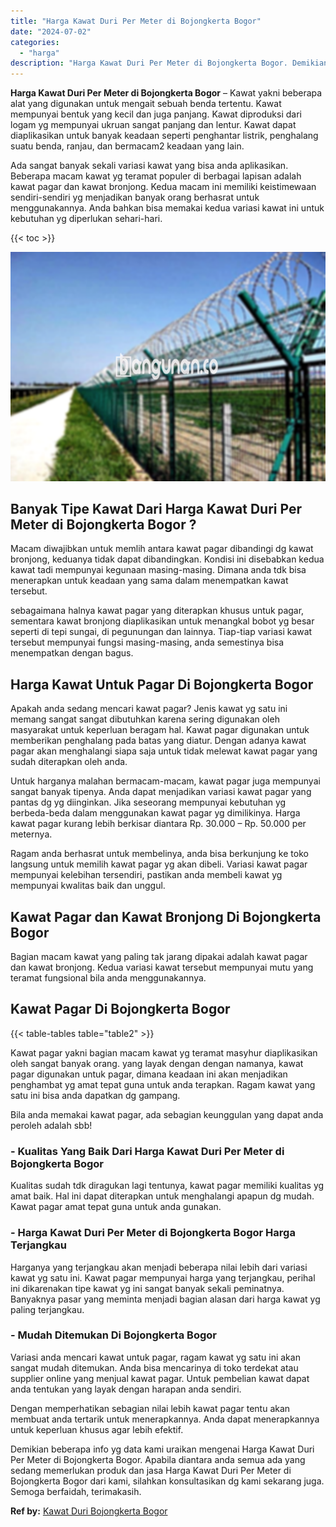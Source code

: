 ```yaml
---
title: "Harga Kawat Duri Per Meter di Bojongkerta Bogor"
date: "2024-07-02"
categories: 
  - "harga"
description: "Harga Kawat Duri Per Meter di Bojongkerta Bogor. Demikian beberapa info yg data kami uraikan mengenai Harga Kawat Duri Per Meter di Bojongkerta Bogor. Apabil..."
---
```


**Harga Kawat Duri Per Meter di Bojongkerta Bogor** – Kawat yakni beberapa alat yang digunakan untuk mengait sebuah benda tertentu. Kawat mempunyai bentuk yang kecil dan juga panjang. Kawat diproduksi dari logam yg mempunyai ukruan sangat panjang dan lentur. Kawat dapat diaplikasikan untuk banyak keadaan seperti penghantar listrik, penghalang suatu benda, ranjau, dan bermacam2 keadaan yang lain.

Ada sangat banyak sekali variasi kawat yang bisa anda aplikasikan. Beberapa macam kawat yg teramat populer di berbagai lapisan adalah kawat pagar dan kawat bronjong. Kedua macam ini memiliki keistimewaan sendiri-sendiri yg menjadikan banyak orang berhasrat untuk menggunakannya. Anda bahkan bisa memakai kedua variasi kawat ini untuk kebutuhan yg diperlukan sehari-hari.

{{< toc >}}

![Harga Kawat Duri Per Meter di Bojongkerta Bogor](/images/jual-kawat-murah47.png)

## Banyak Tipe Kawat Dari Harga Kawat Duri Per Meter di Bojongkerta Bogor ?

Macam diwajibkan untuk memlih antara kawat pagar dibandingi dg kawat bronjong, keduanya tidak dapat dibandingkan. Kondisi ini disebabkan kedua kawat tadi mempunyai kegunaan masing-masing. Dimana anda tdk bisa menerapkan untuk keadaan yang sama dalam menempatkan kawat tersebut.

sebagaimana halnya kawat pagar yang diterapkan khusus untuk pagar, sementara kawat bronjong diaplikasikan untuk menangkal bobot yg besar seperti di tepi sungai, di pegunungan dan lainnya. Tiap-tiap variasi kawat tersebut mempunyai fungsi masing-masing, anda semestinya bisa menempatkan dengan bagus.

## Harga Kawat Untuk Pagar Di Bojongkerta Bogor

Apakah anda sedang mencari kawat pagar? Jenis kawat yg satu ini memang sangat sangat dibutuhkan karena sering digunakan oleh masyarakat untuk keperluan beragam hal. Kawat pagar digunakan untuk memberikan penghalang pada batas yang diatur. Dengan adanya kawat pagar akan menghalangi siapa saja untuk tidak melewat kawat pagar yang sudah diterapkan oleh anda.

Untuk harganya malahan bermacam-macam, kawat pagar juga mempunyai sangat banyak tipenya. Anda dapat menjadikan variasi kawat pagar yang pantas dg yg diinginkan. Jika seseorang mempunyai kebutuhan yg berbeda-beda dalam menggunakan kawat pagar yg dimilikinya. Harga kawat pagar kurang lebih berkisar diantara Rp. 30.000 – Rp. 50.000 per meternya.

Ragam anda berhasrat untuk membelinya, anda bisa berkunjung ke toko langsung untuk memilih kawat pagar yg akan dibeli. Variasi kawat pagar mempunyai kelebihan tersendiri, pastikan anda membeli kawat yg mempunyai kwalitas baik dan unggul.

## Kawat Pagar dan Kawat Bronjong Di Bojongkerta Bogor

Bagian macam kawat yang paling tak jarang dipakai adalah kawat pagar dan kawat bronjong. Kedua variasi kawat tersebut mempunyai mutu yang teramat fungsional bila anda menggunakannya.

## Kawat Pagar Di Bojongkerta Bogor

{{< table-tables table="table2" >}}

Kawat pagar yakni bagian macam kawat yg teramat masyhur diaplikasikan oleh sangat banyak orang. yang layak dengan dengan namanya, kawat pagar digunakan untuk pagar, dimana keadaan ini akan menjadikan penghambat yg amat tepat guna untuk anda terapkan. Ragam kawat yang satu ini bisa anda dapatkan dg gampang.

Bila anda memakai kawat pagar, ada sebagian keunggulan yang dapat anda peroleh adalah sbb!

### \- Kualitas Yang Baik Dari Harga Kawat Duri Per Meter di Bojongkerta Bogor

Kualitas sudah tdk diragukan lagi tentunya, kawat pagar memiliki kualitas yg amat baik. Hal ini dapat diterapkan untuk menghalangi apapun dg mudah. Kawat pagar amat tepat guna untuk anda gunakan.

### \- Harga Kawat Duri Per Meter di Bojongkerta Bogor Harga Terjangkau

Harganya yang terjangkau akan menjadi beberapa nilai lebih dari variasi kawat yg satu ini. Kawat pagar mempunyai harga yang terjangkau, perihal ini dikarenakan tipe kawat yg ini sangat banyak sekali peminatnya. Banyaknya pasar yang meminta menjadi bagian alasan dari harga kawat yg paling terjangkau.

### \- Mudah Ditemukan Di Bojongkerta Bogor

Variasi anda mencari kawat untuk pagar, ragam kawat yg satu ini akan sangat mudah ditemukan. Anda bisa mencarinya di toko terdekat atau supplier online yang menjual kawat pagar. Untuk pembelian kawat dapat anda tentukan yang layak dengan harapan anda sendiri.

Dengan memperhatikan sebagian nilai lebih kawat pagar tentu akan membuat anda tertarik untuk menerapkannya. Anda dapat menerapkannya untuk keperluan khusus agar lebih efektif.

Demikian beberapa info yg data kami uraikan mengenai Harga Kawat Duri Per Meter di Bojongkerta Bogor. Apabila diantara anda semua ada yang sedang memerlukan produk dan jasa Harga Kawat Duri Per Meter di Bojongkerta Bogor dari kami, silahkan konsultasikan dg kami sekarang juga. Semoga berfaidah, terimakasih.

**Ref by:** [Kawat Duri Bojongkerta Bogor](https://id.wikipedia.org/wiki/Kawat)
